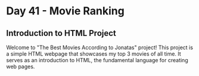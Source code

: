# Day 41 - Movie Ranking

## Introduction to HTML Project

Welcome to "The Best Movies According to Jonatas" project! This project is a simple HTML webpage that showcases my top 3 movies of all time. It serves as an introduction to HTML, the fundamental language for creating web pages.